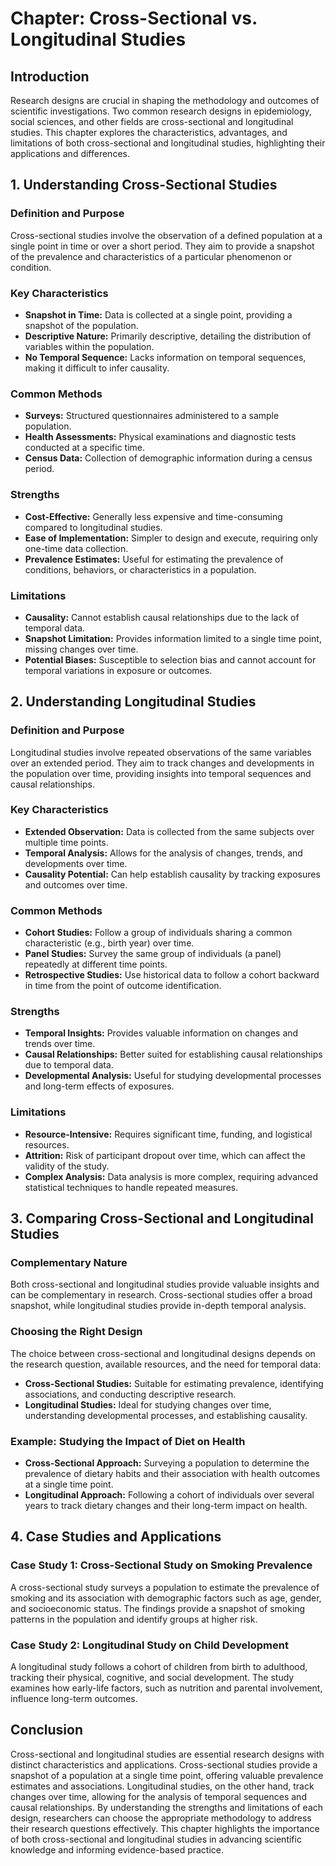 # Chapter: Cross-Sectional vs. Longitudinal Studies

## Introduction
Research designs are crucial in shaping the methodology and outcomes of scientific investigations. Two common research designs in epidemiology, social sciences, and other fields are cross-sectional and longitudinal studies. This chapter explores the characteristics, advantages, and limitations of both cross-sectional and longitudinal studies, highlighting their applications and differences.

## 1. Understanding Cross-Sectional Studies

### Definition and Purpose
Cross-sectional studies involve the observation of a defined population at a single point in time or over a short period. They aim to provide a snapshot of the prevalence and characteristics of a particular phenomenon or condition.

### Key Characteristics
- **Snapshot in Time:** Data is collected at a single point, providing a snapshot of the population.
- **Descriptive Nature:** Primarily descriptive, detailing the distribution of variables within the population.
- **No Temporal Sequence:** Lacks information on temporal sequences, making it difficult to infer causality.

### Common Methods
- **Surveys:** Structured questionnaires administered to a sample population.
- **Health Assessments:** Physical examinations and diagnostic tests conducted at a specific time.
- **Census Data:** Collection of demographic information during a census period.

### Strengths
- **Cost-Effective:** Generally less expensive and time-consuming compared to longitudinal studies.
- **Ease of Implementation:** Simpler to design and execute, requiring only one-time data collection.
- **Prevalence Estimates:** Useful for estimating the prevalence of conditions, behaviors, or characteristics in a population.

### Limitations
- **Causality:** Cannot establish causal relationships due to the lack of temporal data.
- **Snapshot Limitation:** Provides information limited to a single time point, missing changes over time.
- **Potential Biases:** Susceptible to selection bias and cannot account for temporal variations in exposure or outcomes.

## 2. Understanding Longitudinal Studies

### Definition and Purpose
Longitudinal studies involve repeated observations of the same variables over an extended period. They aim to track changes and developments in the population over time, providing insights into temporal sequences and causal relationships.

### Key Characteristics
- **Extended Observation:** Data is collected from the same subjects over multiple time points.
- **Temporal Analysis:** Allows for the analysis of changes, trends, and developments over time.
- **Causality Potential:** Can help establish causality by tracking exposures and outcomes over time.

### Common Methods
- **Cohort Studies:** Follow a group of individuals sharing a common characteristic (e.g., birth year) over time.
- **Panel Studies:** Survey the same group of individuals (a panel) repeatedly at different time points.
- **Retrospective Studies:** Use historical data to follow a cohort backward in time from the point of outcome identification.

### Strengths
- **Temporal Insights:** Provides valuable information on changes and trends over time.
- **Causal Relationships:** Better suited for establishing causal relationships due to temporal data.
- **Developmental Analysis:** Useful for studying developmental processes and long-term effects of exposures.

### Limitations
- **Resource-Intensive:** Requires significant time, funding, and logistical resources.
- **Attrition:** Risk of participant dropout over time, which can affect the validity of the study.
- **Complex Analysis:** Data analysis is more complex, requiring advanced statistical techniques to handle repeated measures.

## 3. Comparing Cross-Sectional and Longitudinal Studies

### Complementary Nature
Both cross-sectional and longitudinal studies provide valuable insights and can be complementary in research. Cross-sectional studies offer a broad snapshot, while longitudinal studies provide in-depth temporal analysis.

### Choosing the Right Design
The choice between cross-sectional and longitudinal designs depends on the research question, available resources, and the need for temporal data:
- **Cross-Sectional Studies:** Suitable for estimating prevalence, identifying associations, and conducting descriptive research.
- **Longitudinal Studies:** Ideal for studying changes over time, understanding developmental processes, and establishing causality.

### Example: Studying the Impact of Diet on Health
- **Cross-Sectional Approach:** Surveying a population to determine the prevalence of dietary habits and their association with health outcomes at a single time point.
- **Longitudinal Approach:** Following a cohort of individuals over several years to track dietary changes and their long-term impact on health.

## 4. Case Studies and Applications

### Case Study 1: Cross-Sectional Study on Smoking Prevalence
A cross-sectional study surveys a population to estimate the prevalence of smoking and its association with demographic factors such as age, gender, and socioeconomic status. The findings provide a snapshot of smoking patterns in the population and identify groups at higher risk.

### Case Study 2: Longitudinal Study on Child Development
A longitudinal study follows a cohort of children from birth to adulthood, tracking their physical, cognitive, and social development. The study examines how early-life factors, such as nutrition and parental involvement, influence long-term outcomes.

## Conclusion
Cross-sectional and longitudinal studies are essential research designs with distinct characteristics and applications. Cross-sectional studies provide a snapshot of a population at a single time point, offering valuable prevalence estimates and associations. Longitudinal studies, on the other hand, track changes over time, allowing for the analysis of temporal sequences and causal relationships. By understanding the strengths and limitations of each design, researchers can choose the appropriate methodology to address their research questions effectively. This chapter highlights the importance of both cross-sectional and longitudinal studies in advancing scientific knowledge and informing evidence-based practice.

